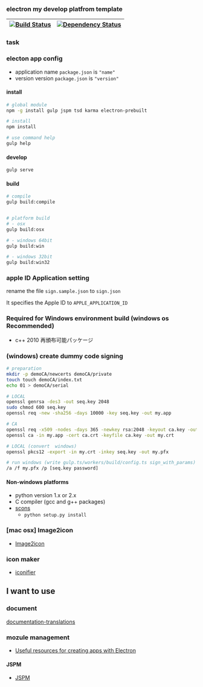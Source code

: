 ### electron my develop platfrom template

|[![Build Status](https://travis-ci.org/MSakamaki/electron-dev-platform.svg?branch=master)](https://travis-ci.org/MSakamaki/electron-dev-platform)|[![Dependency Status](https://gemnasium.com/MSakamaki/electron-dev-platform.svg)](https://gemnasium.com/MSakamaki/electron-dev-platform)|
|:-:|:-:|

### task

### electon app config

 + application name `package.json` is `"name"`
 + version version `package.json` is `"version"`

#### install

```sh
# global module
npm -g install gulp jspm tsd karma electron-prebuilt

# install
npm install

# use command help
gulp help
```

#### develop

```sh
gulp serve
```

#### build

```sh
# compile
gulp build:compile


# platform build 
# - osx
gulp build:osx

# - windows 64bit
gulp build:win

# - windows 32bit
gulp build:win32

```

### apple ID Application setting

rename the file `sign.sample.json` to `sign.json`

It specifies the Apple ID to `APPLE_APPLICATION_ID`

### Required for Windows environment build (windows os Recommended)

 - c++ 2010 再頒布可能パッケージ

### (windows) create dummy code signing

```sh
# preparation
mkdir -p demoCA/newcerts demoCA/private
touch touch demoCA/index.txt
echo 01 > demoCA/serial

# LOCAL
openssl genrsa -des3 -out seq.key 2048
sudo chmod 600 seq.key
openssl req -new -sha256 -days 10000 -key seq.key -out my.app

# CA
openssl req -x509 -nodes -days 365 -newkey rsa:2048 -keyout ca.key -out ca.crt
openssl ca -in my.app -cert ca.crt -keyfile ca.key -out my.crt

# LOCAL (convert  windows)
openssl pkcs12 -export -in my.crt -inkey seq.key -out my.pfx

# run windows (write gulp.ts/workers/build/config.ts sign_with_params)
/a /f my.pfx /p [seq.key password]
```

#### Non-windows platforms

 + python version 1.x or 2.x
 + C compiler (gcc and g++ packages)
 + [scons](http://www.scons.org/)
   + `python setup.py install`

### [mac osx] Image2icon

 + [Image2icon](http://www.img2icnsapp.com/)

### icon maker

 + [iconifier](http://iconifier.net/)

## I want to use

### document

[documentation-translations](https://github.com/atom/electron#documentation-translations)

### mozule management

 + [Useful resources for creating apps with Electron](https://github.com/sindresorhus/awesome-electron)

#### JSPM

 + [JSPM](http://jspm.io)
